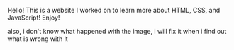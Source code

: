 Hello! This is a website I worked on to learn more about HTML, CSS, and JavaScript! Enjoy!

also, i don't know what happened with the image, i will fix it when i find out what is wrong with it
